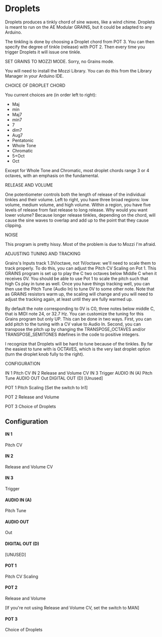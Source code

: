 # Droplets

Droplets produces a tinkly chord of sine waves, like a wind chime. Droplets is meant to run on the AE Modular GRAINS, but it could be adapted to any Arduino.

The tinkling is done by choosing a Droplet chord from POT 3.  You can then specify the degree of tinkle (release) with POT 2.  Then every time you trigger Droplets it will issue one tinkle.  

SET GRAINS TO MOZZI MODE.  Sorry, no Grains mode.

You will need to install the Mozzi Library.  You can do this from the Library Manager in your Arduino IDE.


CHOICE OF DROPLET CHORD

You current choices are (in order left to right): 

- Maj
- min
- Maj7
- min7
- 7
- dim7
- Aug7
- Pentatonic
- Whole Tone
- Chromatic
- 5+Oct
- Oct

Except for Whole Tone and Chromatic, most droplet chords range 3 or 4 octaves, with an emphasis on the fundamental.


RELEASE AND VOLUME

One potentiometer controls both the length of release of the individual tinkles and their volume. Left to right, you have three broad regions: low volume, medium volume, and high volume. Within a region, you have five levels of release from fast release to long release.  Why would you want lower volume?  Because longer release tinkles, depending on the chord, will cause the sine waves to overlap and add up to the point that they cause clipping.


NOISE

This program is pretty hissy.  Most of the problem is due to Mozzi I'm afraid.


ADJUSTING TUNING AND TRACKING

Grains's Inputs track 1.3V/octave, not 1V/octave: we'll need to scale them to track properly. To do this, you can adjust the Pitch CV Scaling on Pot 1.  This GRAINS program is set up to play the C two octaves below Middle C when it receives 0V.  You should be able to use Pot 1 to scale the pitch such that high Cs play in tune as well.  Once you have things tracking well, you can then use the Pitch Tune (Audio In) to tune 0V to some other note.  Note that as GRAINS resistors warm up, the scaling will change and you will need to adjust the tracking again, at least until they are fully warmed up.

By default the note corresponding to 0V is C0, three notes below middle C, that is MIDI note 24, or 32.7 Hz.  You can customize the tuning for this Grains program but only UP.  This can be done in two ways.  First, you can add pitch to the tuning with a CV value to Audio In.  Second, you can transpose the pitch up by changing the TRANSPOSE_OCTAVES and/or TRANSPOSE_SEMITONES #defines in the code to positive integers.

I recognize that Droplets will be hard to tune because of the tinkles.  By far the easiest to tune with is OCTAVES, which is the very last droplet option (turn the droplet knob fully to the right).

CONFIGURATION

IN 1            Pitch CV
IN 2            Release and Volume CV
IN 3            Trigger
AUDIO IN (A)    Pitch Tune
AUDIO OUT       Out
DIGITAL OUT (D) [Unused]

POT 1           Pitch Scaling	[Set the switch to In1]

POT 2           Release and Volume

POT 3           Choice of Droplets


## Configuration

#### IN 1
Pitch CV
#### IN 2
Release and Volume CV
#### IN 3
Trigger
#### AUDIO IN (A)
Pitch Tune
#### AUDIO OUT
Out
#### DIGITAL OUT (D) 
[UNUSED]
#### POT 1
Pitch CV Scaling
#### POT 2
Release and Volume

[If you're not using Release and Volume CV, set the switch to MAN]
#### POT 3
Choice of Droplets
